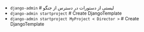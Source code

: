 * ```django-admin```  # لیستی از دستورات در دسترس از جنگو
* ```django-admin startproject```  # Create DjangoTemplate
* ```django-admin startproject MyProject < Director >```  # Create DjangoTemplate
